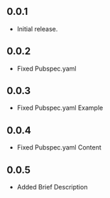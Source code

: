 ## 0.0.1

* Initial release.

## 0.0.2

* Fixed Pubspec.yaml

## 0.0.3

* Fixed Pubspec.yaml Example

## 0.0.4

* Fixed Pubspec.yaml Content

## 0.0.5

* Added Brief Description